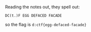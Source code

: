 Reading the notes out, they spell out:

`DC(t.)F EGG DEFACED FACADE`

so the flag is `d:ctf{egg-defaced-facade}`